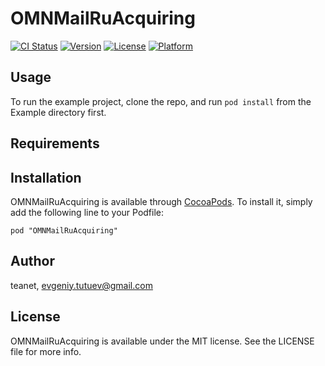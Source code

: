 # OMNMailRuAcquiring

[![CI Status](http://img.shields.io/travis/teanet/OMNMailRuAcquiring.svg?style=flat)](https://travis-ci.org/teanet/OMNMailRuAcquiring)
[![Version](https://img.shields.io/cocoapods/v/OMNMailRuAcquiring.svg?style=flat)](http://cocoadocs.org/docsets/OMNMailRuAcquiring)
[![License](https://img.shields.io/cocoapods/l/OMNMailRuAcquiring.svg?style=flat)](http://cocoadocs.org/docsets/OMNMailRuAcquiring)
[![Platform](https://img.shields.io/cocoapods/p/OMNMailRuAcquiring.svg?style=flat)](http://cocoadocs.org/docsets/OMNMailRuAcquiring)

## Usage

To run the example project, clone the repo, and run `pod install` from the Example directory first.

## Requirements

## Installation

OMNMailRuAcquiring is available through [CocoaPods](http://cocoapods.org). To install
it, simply add the following line to your Podfile:

    pod "OMNMailRuAcquiring"

## Author

teanet, evgeniy.tutuev@gmail.com

## License

OMNMailRuAcquiring is available under the MIT license. See the LICENSE file for more info.

